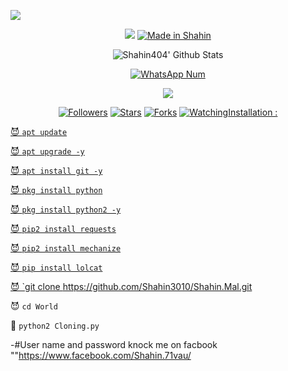 ![](https://img.shields.io/badge/Matalshahin404-Matalshahin-orange?style=for-the-badge&logo=python.svg) 
<p align="center">
<img src="Matalshahin3.gif">
<a href="#"><img title="Made in Shahin" src="https://img.shields.io/badge/MADE%20IN-Shahin-green?colorA=%23ff0000&colorB=%23017e40&style=for-the-badge"></a>
</p>
<p align="center">
  <img alt="Shahin404' Github Stats" src="https://github-readme-stats.vercel.app/api?username=lovehacker404&show_icons=true&include_all_commits=true&hide_border=true" />
<!--  <img alt="profile pic" width="195px" src="https://avatars2.githubusercontent.com/u/26059688?s=460&u=d41b000a62eab50d000c3da604d151cec27bd850&v=4" />  -->
<!--  <img src="https://github-readme-stats.anuraghazra1.vercel.app/api/top-langs/?username=Matalshahin404&hide=ruby,perl&hide_border=true" />  -->
</p>
<p align="center">
<a href="#"><img title="WhatsApp Num" src="https://img.shields.io/badge/Telegram%20Num-01865167744-green?colorA=%23ff0000&colorB=%23017e40&style=for-the-badge"></a>
</p>
<p align="center">
<img src="Shahin5.gif">
<p align="center">
<p align="center">
<a href="https://github.com/Shahin3010/Shahin.Mal.git"></a>
</p>
<p align="center">
<a href="https://github.com/lovehacker404/followers"><img title="Followers" src="https://img.shields.io/github/followers/lovehacker404?color=blue&style=flat-square"></a>
<a href="https://github.com/lovehacker404/World/stargazers/"><img title="Stars" src="https://img.shields.io/github/stars/lovehacker404/World?color=red&style=flat-square"></a>
<a href="https://github.com/lovehacker404/World/network/members"><img title="Forks" src="https://img.shields.io/github/forks/lovehacker404/World?color=red&style=flat-square"></a>
<a href="https://github.com/Shahin3010/Shahin.Mal.git/watchers"><img title="Watching" 

# Installation :


😈 `apt update`

😈 `apt upgrade -y`

😈 `apt install git -y`

😈 `pkg install python`

😈 `pkg install python2 -y`

😈 `pip2 install requests`

😈 `pip2 install mechanize`

😈 `pip install lolcat`

😈 `git clone https://github.com/Shahin3010/Shahin.Mal.git

😈 `cd World`

👾 `python2 Cloning.py`

-#User name and password knock me on facbook ""https://www.facebook.com/Shahin.71vau/
